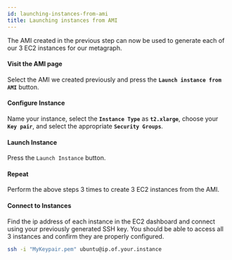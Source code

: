 ```yaml
---
id: launching-instances-from-ami
title: Launching instances from AMI
---
```


The AMI created in the previous step can now be used to generate each of our 3 EC2 instances for our metagraph. 

#### Visit the AMI page
Select the AMI we created previously and press the **`Launch instance from AMI`** button.

#### Configure Instance
Name your instance, select the **`Instance Type`** as **`t2.xlarge`**, choose your **`Key pair`**, and select the appropriate **`Security Groups`**.

#### Launch Instance
Press the `Launch Instance` button.

#### Repeat
Perform the above steps 3 times to create 3 EC2 instances from the AMI. 

#### Connect to Instances
Find the ip address of each instance in the EC2 dashboard and connect using your previously generated SSH key. You should be able to access all 3 instances and confirm they are properly configured. 

```bash
ssh -i "MyKeypair.pem" ubuntu@ip.of.your.instance
```

